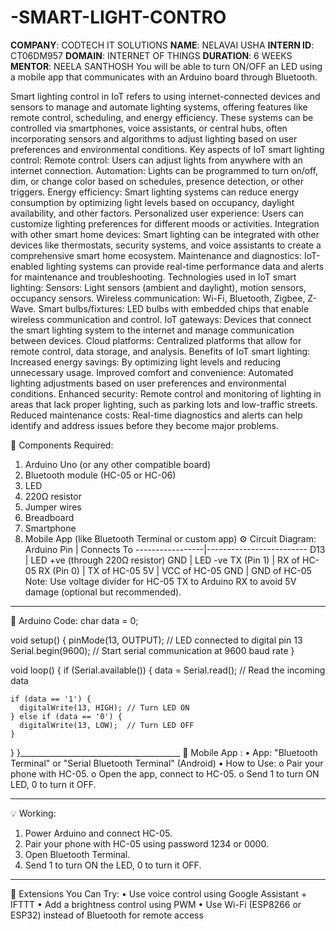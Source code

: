 # -SMART-LIGHT-CONTRO
**COMPANY**: CODTECH IT SOLUTIONS
**NAME**: NELAVAI USHA
**INTERN ID**: CT06DM957
**DOMAIN**: INTERNET OF THINGS
**DURATION**: 6 WEEKS
**MENTOR**: NEELA SANTHOSH
You will be able to turn ON/OFF an LED using a mobile app that communicates with an Arduino board through Bluetooth.

Smart lighting control in IoT refers to using internet-connected devices and sensors to manage and automate lighting systems, offering features like remote control, scheduling, and energy efficiency. These systems can be controlled via smartphones, voice assistants, or central hubs, often incorporating sensors and algorithms to adjust lighting based on user preferences and environmental conditions. 
Key aspects of IoT smart lighting control:
Remote control:
Users can adjust lights from anywhere with an internet connection. 
Automation:
Lights can be programmed to turn on/off, dim, or change color based on schedules, presence detection, or other triggers. 
Energy efficiency:
Smart lighting systems can reduce energy consumption by optimizing light levels based on occupancy, daylight availability, and other factors. 
Personalized user experience:
Users can customize lighting preferences for different moods or activities. 
Integration with other smart home devices:
Smart lighting can be integrated with other devices like thermostats, security systems, and voice assistants to create a comprehensive smart home ecosystem. 
Maintenance and diagnostics:
IoT-enabled lighting systems can provide real-time performance data and alerts for maintenance and troubleshooting. 
Technologies used in IoT smart lighting:
Sensors: Light sensors (ambient and daylight), motion sensors, occupancy sensors. 
Wireless communication: Wi-Fi, Bluetooth, Zigbee, Z-Wave. 
Smart bulbs/fixtures: LED bulbs with embedded chips that enable wireless communication and control. 
IoT gateways: Devices that connect the smart lighting system to the internet and manage communication between devices. 
Cloud platforms: Centralized platforms that allow for remote control, data storage, and analysis. 
Benefits of IoT smart lighting:
Increased energy savings:
By optimizing light levels and reducing unnecessary usage. 
Improved comfort and convenience:
Automated lighting adjustments based on user preferences and environmental conditions. 
Enhanced security:
Remote control and monitoring of lighting in areas that lack proper lighting, such as parking lots and low-traffic streets. 
Reduced maintenance costs:
Real-time diagnostics and alerts can help identify and address issues before they become major problems. 

🔧 Components Required:
1.	Arduino Uno (or any other compatible board)
2.	Bluetooth module (HC-05 or HC-06)
3.	LED
4.	220Ω resistor
5.	Jumper wires
6.	Breadboard
7.	Smartphone
8.	Mobile App (like Bluetooth Terminal or custom app)
⚙️ Circuit Diagram:
Arduino Pin      | Connects To
-----------------|-------------------------
D13              | LED +ve (through 220Ω resistor)
GND              | LED -ve
TX (Pin 1)       | RX of HC-05
RX (Pin 0)       | TX of HC-05
5V               | VCC of HC-05
GND              | GND of HC-05
Note: Use voltage divider for HC-05 TX to Arduino RX to avoid 5V damage (optional but recommended).
________________________________________
🧠 Arduino Code:
char data = 0;

void setup() {
  pinMode(13, OUTPUT);   // LED connected to digital pin 13
  Serial.begin(9600);    // Start serial communication at 9600 baud rate
}

void loop() {
  if (Serial.available()) {
    data = Serial.read();   // Read the incoming data

    if (data == '1') {
      digitalWrite(13, HIGH); // Turn LED ON
    } else if (data == '0') {
      digitalWrite(13, LOW);  // Turn LED OFF
    }
  }
}________________________________________
📱 Mobile App :
•	App: "Bluetooth Terminal" or "Serial Bluetooth Terminal" (Android)
•	How to Use:
o	Pair your phone with HC-05.
o	Open the app, connect to HC-05.
o	Send 1 to turn ON LED, 0 to turn it OFF.   
________________________________________
💡 Working:
1.	Power Arduino and connect HC-05.
2.	Pair your phone with HC-05 using password 1234 or 0000.
3.	Open Bluetooth Terminal.
4.	Send 1 to turn ON the LED, 0 to turn it OFF.
________________________________________
🔁 Extensions You Can Try:
•	Use voice control using Google Assistant + IFTTT
•	Add a brightness control using PWM
•	Use Wi-Fi (ESP8266 or ESP32) instead of Bluetooth for remote access
